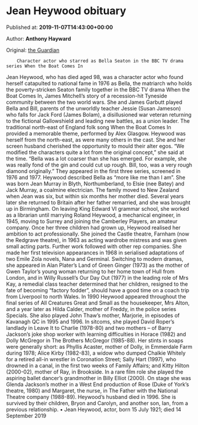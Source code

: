 
# Jean Heywood obituary

Published at: **2019-11-07T14:43:00+00:00**

Author: **Anthony Hayward**

Original: [the Guardian](https://www.theguardian.com/tv-and-radio/2019/nov/07/jean-heywood-obituary)


        Character actor who starred as Bella Seaton in the BBC TV drama series When the Boat Comes In
      
Jean Heywood, who has died aged 98, was a character actor who found herself catapulted to national fame in 1976 as Bella, the matriarch who holds the poverty-stricken Seaton family together in the BBC TV drama When the Boat Comes In, James Mitchell’s story of a recession-hit Tyneside community between the two world wars.
She and James Garbutt played Bella and Bill, parents of the unworldly teacher Jessie (Susan Jameson) who falls for Jack Ford (James Bolam), a disillusioned war veteran returning to the fictional Gallowshield and leading new battles, as a union leader. The traditional north-east of England folk song When the Boat Comes In provided a memorable theme, performed by Alex Glasgow.
Heywood was herself from the north-east, as were many others in the cast. She and her screen husband cherished the opportunity to mould their alter egos. “We modified the characters quite a lot from the original concept,” she said at the time. “Bella was a lot coarser than she has emerged. For example, she was really fond of the gin and could cut up rough. Bill, too, was a very rough diamond originally.”
They appeared in the first three series, screened in 1976 and 1977. Heywood described Bella as “more like me than I am”.
She was born Jean Murray in Blyth, Northumberland, to Elsie (nee Batey) and Jack Murray, a coalmine electrician. The family moved to New Zealand when Jean was six, but within six months her mother died. Several years later she returned to Britain after her father remarried, and she was brought up in Birmingham.
On leaving King Edward VI grammar school, she worked as a librarian until marrying Roland Heywood, a mechanical engineer, in 1945, moving to Surrey and joining the Camberley Players, an amateur company. Once her three children had grown up, Heywood realised her ambition to act professionally.
She joined the Castle theatre, Farnham (now the Redgrave theatre), in 1963 as acting wardrobe mistress and was given small acting parts. Further work followed with other rep companies. She made her first television appearances in 1968 in serialised adaptations of two Emile Zola novels, Nana and Germinal.
Switching to modern dramas, she appeared in Alan Plater’s Land of Green Ginger (1973) as the mother of Gwen Taylor’s young woman returning to her home town of Hull from London, and in Willy Russell’s Our Day Out (1977) in the leading role of Mrs Kay, a remedial class teacher determined that her children, resigned to the fate of becoming “factory fodder”, should have a good time on a coach trip from Liverpool to north Wales.
In 1990 Heywood appeared throughout the final series of All Creatures Great and Small as the housekeeper, Mrs Alton, and a year later as Hilda Calder, mother of Freddy, in the police series Specials. She also played John Thaw’s mother, Marjorie, in episodes of Kavanagh QC in 1995 and 1996.
In sitcoms, she played David Roper’s landlady in Leave It to Charlie (1978-80) and two mothers – of Barry Jackson’s joke shop worker with learning difficulties in Horace (1982) and Dolly McGregor in The Brothers McGregor (1985-88).
Her stints in soaps were generally short: as Phyllis Acaster, mother of Dolly, in Emmerdale Farm during 1978; Alice Kirby (1982-83), a widow who dumped Chalkie Whitely for a retired all-in wrestler in Coronation Street; Sally Hart (1997), who drowned in a canal, in the first two weeks of Family Affairs; and Kitty Hilton (2000-02), mother of Ray, in Brookside.
In a rare film role she played the aspiring ballet dancer’s grandmother in Billy Elliot (2000). On stage she was Glenda Jackson’s mother in a West End production of Rose (Duke of York’s theatre, 1980) and Margaret, the nurse, in The Father with the National Theatre company (1988-89).
Heywood’s husband died in 1996. She is survived by their children, Bryon and Carolyn, and another son, Ian, from a previous relationship.
• Jean Heywood, actor, born 15 July 1921; died 14 September 2019
